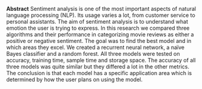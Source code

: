 **Abstract**
Sentiment analysis is one of the most important aspects of natural language processing (NLP). Its usage varies a lot, from customer service to personal assistants. The aim of sentiment analysis is to understand what emotion the user is trying to express. In this research we compared three algorithms and their performance in categorizing movie reviews as either a positive or negative sentiment. The goal was to find the best model and in which areas they excel. We created a recurrent neural network, a naïve Bayes classifier and a random forest. All three models were tested on accuracy, training time, sample time and storage space. The accuracy of all three models was quite similar but they differed a lot in the other metrics. The conclusion is that each model has a specific application area which is determined by how the user plans on using the model. 
